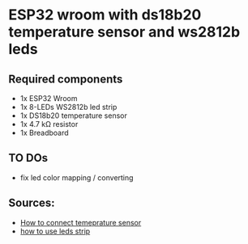 # ESP32 wroom with ds18b20 temperature sensor and ws2812b leds

## Required components

- 1x ESP32 Wroom
- 1x 8-LEDs WS2812b led strip
- 1x DS18b20 temperature sensor
- 1x 4.7 kΩ resistor
- 1x Breadboard

## TO DOs

- fix led color mapping / converting

## Sources:

- [How to connect temeprature sensor](https://randomnerdtutorials.com/esp32-ds18b20-temperature-arduino-ide/)
- [how to use leds strip](http://www.esp32learning.com/code/esp32-and-ws2812b-rgb-led-example.php)
